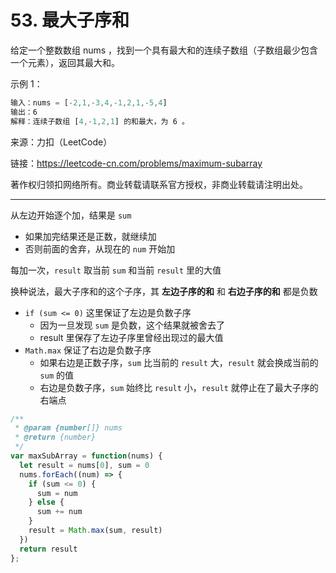 # 53. 最大子序和

给定一个整数数组 nums ，找到一个具有最大和的连续子数组（子数组最少包含一个元素），返回其最大和。

示例 1：

```js
输入：nums = [-2,1,-3,4,-1,2,1,-5,4]
输出：6
解释：连续子数组 [4,-1,2,1] 的和最大，为 6 。
```

来源：力扣（LeetCode）

链接：<https://leetcode-cn.com/problems/maximum-subarray>

著作权归领扣网络所有。商业转载请联系官方授权，非商业转载请注明出处。

---

从左边开始逐个加，结果是 `sum`

- 如果加完结果还是正数，就继续加
- 否则前面的舍弃，从现在的 `num` 开始加

每加一次，`result` 取当前 `sum` 和当前 `result` 里的大值

换种说法，最大子序和的这个子序，其 **左边子序的和** 和 **右边子序的和** 都是负数

- `if (sum <= 0)` 这里保证了左边是负数子序
  - 因为一旦发现 `sum` 是负数，这个结果就被舍去了
  - result 里保存了左边子序里曾经出现过的最大值
- `Math.max` 保证了右边是负数子序
  - 如果右边是正数子序，`sum` 比当前的 `result` 大，`result` 就会换成当前的 `sum` 的值
  - 右边是负数子序，`sum` 始终比 `result` 小，`result` 就停止在了最大子序的右端点

```js
/**
 * @param {number[]} nums
 * @return {number}
 */
var maxSubArray = function(nums) {
  let result = nums[0], sum = 0
  nums.forEach((num) => {
    if (sum <= 0) {
      sum = num
    } else {
      sum += num
    }
    result = Math.max(sum, result)
  })
  return result
};

```
